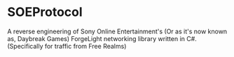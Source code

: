 # SOEProtocol
A reverse engineering of Sony Online Entertainment's (Or as it's now known as, Daybreak Games) ForgeLight networking library written in C#. (Specifically for traffic from Free Realms)
